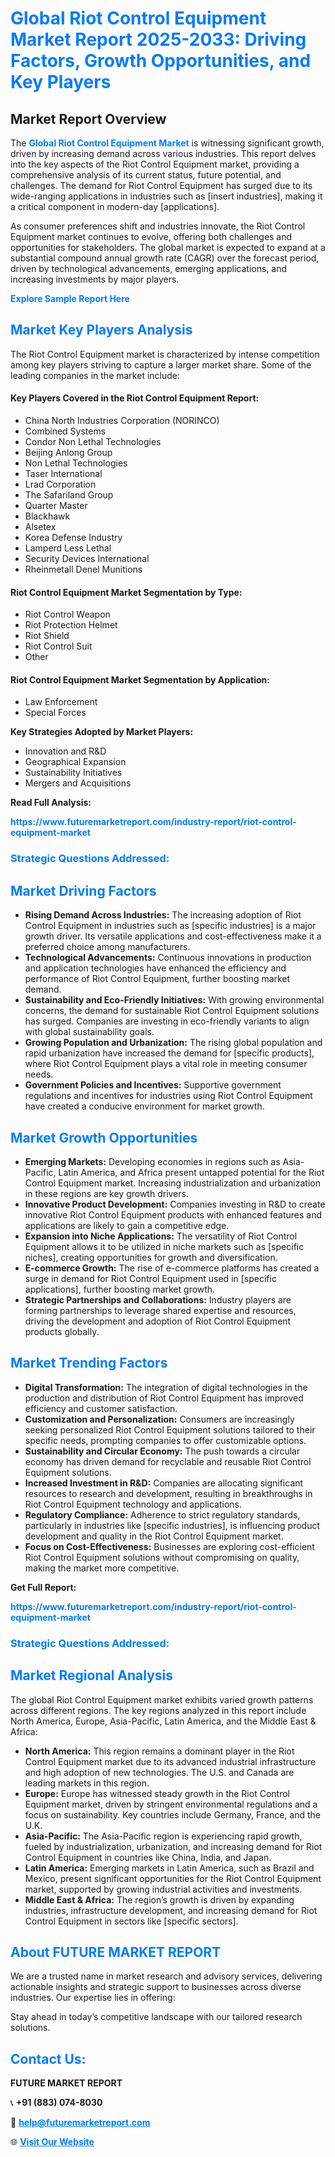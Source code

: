 <h1 style="color: #007BFF;">Global Riot Control Equipment Market Report 2025-2033: Driving Factors, Growth Opportunities, and Key Players</h1>

<section id="overview">
<h2>Market Report Overview</h2>
<p>The <a href="https://www.futuremarketreport.com/industry-report/riot-control-equipment-market" style="color: #007BFF; text-decoration: none;"><strong>Global Riot Control Equipment Market</strong></a> is witnessing significant growth, driven by increasing demand across various industries. This report delves into the key aspects of the Riot Control Equipment market, providing a comprehensive analysis of its current status, future potential, and challenges. The demand for Riot Control Equipment has surged due to its wide-ranging applications in industries such as [insert industries], making it a critical component in modern-day [applications].</p>
<p>As consumer preferences shift and industries innovate, the Riot Control Equipment market continues to evolve, offering both challenges and opportunities for stakeholders. The global market is expected to expand at a substantial compound annual growth rate (CAGR) over the forecast period, driven by technological advancements, emerging applications, and increasing investments by major players.</p>
</section>

<section id="overview">
<p><a href="https://www.futuremarketreport.com/request-sample/reportId=83820" style="color: #007BFF; text-decoration: none;"><strong>Explore Sample Report Here</strong></a></p>
</section>

<section id="key-players">
<h2 style="color: #007BFF;">Market Key Players Analysis</h2>
<p>The Riot Control Equipment market is characterized by intense competition among key players striving to capture a larger market share. Some of the leading companies in the market include:</p>
<h4>Key Players Covered in the Riot Control Equipment Report:</h4>
<ul><li>China North Industries Corporation (NORINCO)</li><li>Combined Systems</li><li>Condor Non Lethal Technologies</li><li>Beijing Anlong Group</li><li>Non Lethal Technologies</li><li>Taser International</li><li>Lrad Corporation</li><li>The Safariland Group</li><li>Quarter Master</li><li>Blackhawk</li><li>Alsetex</li><li>Korea Defense Industry</li><li>Lamperd Less Lethal</li><li>Security Devices International</li><li>Rheinmetall Denel Munitions</li></ul>
<h4>Riot Control Equipment Market Segmentation by Type:</h4>
<ul><li>Riot Control Weapon</li><li>Riot Protection Helmet</li><li>Riot Shield</li><li>Riot Control Suit</li><li>Other</li></ul>

<h4>Riot Control Equipment Market Segmentation by Application:</h4>
<ul><li>Law Enforcement</li><li>Special Forces</li></ul>
<p><strong>Key Strategies Adopted by Market Players:</strong></p>
<ul>
<li>Innovation and R&D</li>
<li>Geographical Expansion</li>
<li>Sustainability Initiatives</li>
<li>Mergers and Acquisitions</li>
</ul>
</section>

<section>
<p><strong>Read Full Analysis: </strong></p><a href="https://www.futuremarketreport.com/industry-report/riot-control-equipment-market" style="color: #007BFF; text-decoration: none;"><strong>https://www.futuremarketreport.com/industry-report/riot-control-equipment-market</strong></a>
<h3 style="color: #007BFF;">Strategic Questions Addressed:</h3>
</section>

<section id="driving-factors">
<h2 style="color: #007BFF;">Market Driving Factors</h2>
<ul>
<li><strong>Rising Demand Across Industries:</strong> The increasing adoption of Riot Control Equipment in industries such as [specific industries] is a major growth driver. Its versatile applications and cost-effectiveness make it a preferred choice among manufacturers.</li>
<li><strong>Technological Advancements:</strong> Continuous innovations in production and application technologies have enhanced the efficiency and performance of Riot Control Equipment, further boosting market demand.</li>
<li><strong>Sustainability and Eco-Friendly Initiatives:</strong> With growing environmental concerns, the demand for sustainable Riot Control Equipment solutions has surged. Companies are investing in eco-friendly variants to align with global sustainability goals.</li>
<li><strong>Growing Population and Urbanization:</strong> The rising global population and rapid urbanization have increased the demand for [specific products], where Riot Control Equipment plays a vital role in meeting consumer needs.</li>
<li><strong>Government Policies and Incentives:</strong> Supportive government regulations and incentives for industries using Riot Control Equipment have created a conducive environment for market growth.</li>
</ul>
</section>

<section id="growth-opportunities">
<h2 style="color: #007BFF;">Market Growth Opportunities</h2>
<ul>
<li><strong>Emerging Markets:</strong> Developing economies in regions such as Asia-Pacific, Latin America, and Africa present untapped potential for the Riot Control Equipment market. Increasing industrialization and urbanization in these regions are key growth drivers.</li>
<li><strong>Innovative Product Development:</strong> Companies investing in R&D to create innovative Riot Control Equipment products with enhanced features and applications are likely to gain a competitive edge.</li>
<li><strong>Expansion into Niche Applications:</strong> The versatility of Riot Control Equipment allows it to be utilized in niche markets such as [specific niches], creating opportunities for growth and diversification.</li>
<li><strong>E-commerce Growth:</strong> The rise of e-commerce platforms has created a surge in demand for Riot Control Equipment used in [specific applications], further boosting market growth.</li>
<li><strong>Strategic Partnerships and Collaborations:</strong> Industry players are forming partnerships to leverage shared expertise and resources, driving the development and adoption of Riot Control Equipment products globally.</li>
</ul>
</section>

<section id="trending-factors">
<h2 style="color: #007BFF;">Market Trending Factors</h2>
<ul>
<li><strong>Digital Transformation:</strong> The integration of digital technologies in the production and distribution of Riot Control Equipment has improved efficiency and customer satisfaction.</li>
<li><strong>Customization and Personalization:</strong> Consumers are increasingly seeking personalized Riot Control Equipment solutions tailored to their specific needs, prompting companies to offer customizable options.</li>
<li><strong>Sustainability and Circular Economy:</strong> The push towards a circular economy has driven demand for recyclable and reusable Riot Control Equipment solutions.</li>
<li><strong>Increased Investment in R&D:</strong> Companies are allocating significant resources to research and development, resulting in breakthroughs in Riot Control Equipment technology and applications.</li>
<li><strong>Regulatory Compliance:</strong> Adherence to strict regulatory standards, particularly in industries like [specific industries], is influencing product development and quality in the Riot Control Equipment market.</li>
<li><strong>Focus on Cost-Effectiveness:</strong> Businesses are exploring cost-efficient Riot Control Equipment solutions without compromising on quality, making the market more competitive.</li>
</ul>
</section>

<section>
<p><strong>Get Full Report: </strong></p><a href="https://www.futuremarketreport.com/industry-report/riot-control-equipment-market" style="color: #007BFF; text-decoration: none;"><strong>https://www.futuremarketreport.com/industry-report/riot-control-equipment-market</strong></a>
<h3 style="color: #007BFF;">Strategic Questions Addressed:</h3>
</section>


<section id="regional-analysis">
<h2 style="color: #007BFF;">Market Regional Analysis</h2>
<p>The global Riot Control Equipment market exhibits varied growth patterns across different regions. The key regions analyzed in this report include North America, Europe, Asia-Pacific, Latin America, and the Middle East & Africa:</p>
<ul>
<li><strong>North America:</strong> This region remains a dominant player in the Riot Control Equipment market due to its advanced industrial infrastructure and high adoption of new technologies. The U.S. and Canada are leading markets in this region.</li>
<li><strong>Europe:</strong> Europe has witnessed steady growth in the Riot Control Equipment market, driven by stringent environmental regulations and a focus on sustainability. Key countries include Germany, France, and the U.K.</li>
<li><strong>Asia-Pacific:</strong> The Asia-Pacific region is experiencing rapid growth, fueled by industrialization, urbanization, and increasing demand for Riot Control Equipment in countries like China, India, and Japan.</li>
<li><strong>Latin America:</strong> Emerging markets in Latin America, such as Brazil and Mexico, present significant opportunities for the Riot Control Equipment market, supported by growing industrial activities and investments.</li>
<li><strong>Middle East & Africa:</strong> The region’s growth is driven by expanding industries, infrastructure development, and increasing demand for Riot Control Equipment in sectors like [specific sectors].</li>
</ul>
</section>

<footer>
<h2 style="color: #007BFF;">About FUTURE MARKET REPORT</h2>
<p>We are a trusted name in market research and advisory services, delivering actionable insights and strategic support to businesses across diverse industries. Our expertise lies in offering:</p>

<p>Stay ahead in today’s competitive landscape with our tailored research solutions.</p>

<h2 style="color: #007BFF;">Contact Us:</h2>
<p><strong>FUTURE MARKET REPORT</strong></p>
<p>📞 <strong>+91 (883) 074-8030</strong></p>
<p>📧 <strong><a href="mailto:help@futuremarketreport.com" style="color: #007BFF;">help@futuremarketreport.com</a></strong></p>
<p>🌐 <strong><a href="https://www.futuremarketreport.com/" style="color: #007BFF;">Visit Our Website</a></strong></p>
</footer>